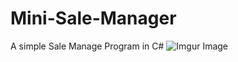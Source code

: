 # Mini-Sale-Manager
A simple Sale Manage Program in C#
![Imgur Image](https://imgur.com/ZKz37KH.jpg)
